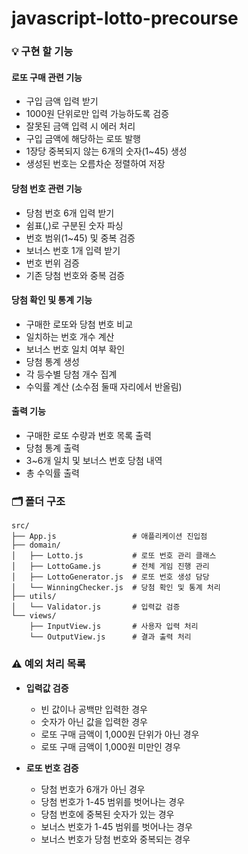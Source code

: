 # javascript-lotto-precourse

### 💡 구현 할 기능
#### 로또 구매 관련 기능
- 구입 금액 입력 받기
- 1000원 단위로만 입력 가능하도록 검증
- 잘못된 금액 입력 시 에러 처리
- 구입 금액에 해당하는 로또 발행
- 1장당 중복되지 않는 6개의 숫자(1~45) 생성
- 생성된 번호는 오름차순 정렬하여 저장

#### 당첨 번호 관련 기능
- 당첨 번호 6개 입력 받기
- 쉼표(,)로 구분된 숫자 파싱
- 번호 범위(1~45) 및 중복 검증
- 보너스 번호 1개 입력 받기
- 번호 번위 검증
- 기존 당첨 번호와 중복 검증

#### 당첨 확인 및 통계 기능
- 구매한 로또와 당첨 번호 비교
- 일치하는 번호 개수 계산
- 보너스 번호 일치 여부 확인
- 당첨 통계 생성
- 각 등수별 당첨 개수 집계
- 수익률 계산 (소수점 둘때 자리에서 반올림)

#### 출력 기능
- 구매한 로또 수량과 번호 목록 출력
- 당첨 통계 출력
- 3~6개 일치 및 보너스 번호 당첨 내역
- 총 수익률 출력

### 🗂 폴더 구조
```
src/
├── App.js                 # 애플리케이션 진입점
├── domain/
│   ├── Lotto.js           # 로또 번호 관리 클래스
│   ├── LottoGame.js       # 전체 게임 진행 관리
│   ├── LottoGenerator.js  # 로또 번호 생성 담당
│   └── WinningChecker.js  # 당첨 확인 및 통계 처리
├── utils/
│   └── Validator.js       # 입력값 검증
└── views/
    ├── InputView.js       # 사용자 입력 처리
    └── OutputView.js      # 결과 출력 처리
```

### ⚠️ 예외 처리 목록
- **입력값 검증**
  - 빈 값이나 공백만 입력한 경우
  - 숫자가 아닌 값을 입력한 경우
  - 로또 구매 금액이 1,000원 단위가 아닌 경우
  - 로또 구매 금액이 1,000원 미만인 경우


- **로또 번호 검증**
  - 당첨 번호가 6개가 아닌 경우
  - 당첨 번호가 1-45 범위를 벗어나는 경우
  - 당첨 번호에 중복된 숫자가 있는 경우
  - 보너스 번호가 1-45 범위를 벗어나는 경우
  - 보너스 번호가 당첨 번호와 중복되는 경우